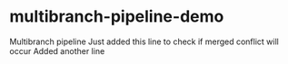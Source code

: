 # multibranch-pipeline-demo

Multibranch pipeline
Just added this line to check if merged conflict will occur
Added another line





